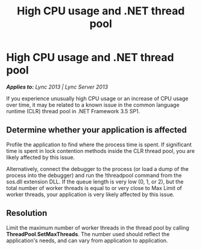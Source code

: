 ﻿---
title: High CPU usage and .NET thread pool
TOCTitle: High CPU usage and .NET thread pool
ms:assetid: 69540919-1351-4568-912e-ab535a93d9b1
ms:mtpsurl: https://msdn.microsoft.com/en-us/library/Dn466094(v=office.15)
ms:contentKeyID: 57103190
ms.date: 07/25/2014
mtps_version: v=office.15
---

# High CPU usage and .NET thread pool


_**Applies to:** Lync 2013 | Lync Server 2013_

If you experience unusually high CPU usage or an increase of CPU usage over time, it may be related to a known issue in the common language runtime (CLR) thread pool in .NET Framework 3.5 SP1.

## Determine whether your application is affected

Profile the application to find where the process time is spent. If significant time is spent in lock contention methods inside the CLR thread pool, you are likely affected by this issue.

Alternatively, connect the debugger to the process (or load a dump of the process into the debugger) and run the \!threadpool command from the sos.dll extension DLL. If the queue length is very low (0, 1, or 2), but the total number of worker threads is equal to or very close to Max Limit of worker threads, your application is very likely affected by this issue.

## Resolution

Limit the maximum number of worker threads in the thread pool by calling **ThreadPool**.**SetMaxThreads**. The number used should reflect the application's needs, and can vary from application to application.

